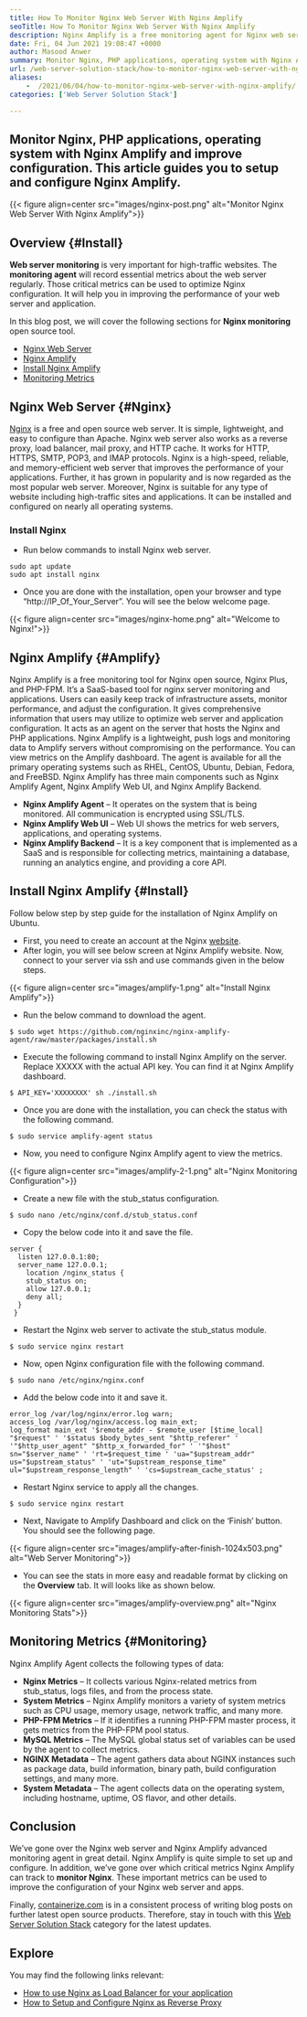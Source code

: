 ```yaml
---
title: How To Monitor Nginx Web Server With Nginx Amplify
seoTitle: How To Monitor Nginx Web Server With Nginx Amplify
description: Nginx Amplify is a free monitoring agent for Nginx web server and PHP applications. This article is about How To Monitor Nginx Web Server With Nginx Amplify
date: Fri, 04 Jun 2021 19:08:47 +0000
author: Masood Anwer
summary: Monitor Nginx, PHP applications, operating system with Nginx Amplify and improve configuration. This article guides you to setup and configure Nginx Amplify.
url: /web-server-solution-stack/how-to-monitor-nginx-web-server-with-nginx-amplify/
aliases: 
    -  /2021/06/04/how-to-monitor-nginx-web-server-with-nginx-amplify/
categories: ['Web Server Solution Stack']

---
```

## Monitor Nginx, PHP applications, operating system with Nginx Amplify and improve configuration. This article guides you to setup and configure Nginx Amplify.

{{< figure align=center src="images/nginx-post.png" alt="Monitor Nginx Web Server With Nginx Amplify">}}  

## Overview {#Install}

**Web server monitoring** is very important for high-traffic websites. The **monitoring agent** will record essential metrics about the web server regularly. Those critical metrics can be used to optimize Nginx configuration. It will help you in improving the performance of your web server and application.

In this blog post, we will cover the following sections for **Nginx monitoring** open source tool.

  * [Nginx Web Server][1]
  * [Nginx Amplify][2]
  * [Install Nginx Amplify][3]
  * [Monitoring Metrics][4]

## Nginx Web Server {#Nginx}

[Nginx][5] is a free and open source web server. It is simple, lightweight, and easy to configure than Apache. Nginx web server also works as a reverse proxy, load balancer, mail proxy, and HTTP cache. It works for HTTP, HTTPS, SMTP, POP3, and IMAP protocols. Nginx is a high-speed, reliable, and memory-efficient web server that improves the performance of your applications. Further, it has grown in popularity and is now regarded as the most popular web server. Moreover, Nginx is suitable for any type of website including high-traffic sites and applications. It can be installed and configured on nearly all operating systems.

### Install Nginx

  * Run below commands to install Nginx web server.


```
sudo apt update
sudo apt install nginx
```


  * Once you are done with the installation, open your browser and type “http://IP\_Of\_Your_Server”. You will see the below welcome page.

{{< figure align=center src="images/nginx-home.png" alt="Welcome to Nginx!">}}  

## Nginx Amplify {#Amplify}

Nginx Amplify is a free monitoring tool for Nginx open source, Nginx Plus, and PHP-FPM. It’s a SaaS-based tool for nginx server monitoring and applications. Users can easily keep track of infrastructure assets, monitor performance, and adjust the configuration. It gives comprehensive information that users may utilize to optimize web server and application configuration. It acts as an agent on the server that hosts the Nginx and PHP applications. Nginx Amplify is a lightweight, push logs and monitoring data to Amplify servers without compromising on the performance. You can view metrics on the Amplify dashboard. The agent is available for all the primary operating systems such as RHEL, CentOS, Ubuntu, Debian, Fedora, and FreeBSD. Nginx Amplify has three main components such as Nginx Amplify Agent, Nginx Amplify Web UI, and Nginx Amplify Backend.

  * **Nginx Amplify Agent** – It operates on the system that is being monitored. All communication is encrypted using SSL/TLS.
  * **Nginx Amplify Web UI** – Web UI shows the metrics for web servers, applications, and operating systems.
  * **Nginx Amplify Backend** – It is a key component that is implemented as a SaaS and is responsible for collecting metrics, maintaining a database, running an analytics engine, and providing a core API.

## Install Nginx Amplify {#Install}

Follow below step by step guide for the installation of Nginx Amplify on Ubuntu.

  * First, you need to create an account at the Nginx [website][6].
  * After login, you will see below screen at Nginx Amplify website. Now, connect to your server via ssh and use commands given in the below steps.

{{< figure align=center src="images/amplify-1.png" alt="Install Nginx Amplify">}}  

  * Run the below command to download the agent.


```
$ sudo wget https://github.com/nginxinc/nginx-amplify-agent/raw/master/packages/install.sh
```


  * Execute the following command to install Nginx Amplify on the server. Replace XXXXX with the actual API key. You can find it at Nginx Amplify dashboard.


```
$ API_KEY='XXXXXXXX' sh ./install.sh
```


  * Once you are done with the installation, you can check the status with the following command.


```
$ sudo service amplify-agent status
```


  * Now, you need to configure Nginx Amplify agent to view the metrics. 

{{< figure align=center src="images/amplify-2-1.png" alt="Nginx Monitoring Configuration">}}  

  * Create a new file with the stub_status configuration.


```
$ sudo nano /etc/nginx/conf.d/stub_status.conf
```


  * Copy the below code into it and save the file.


```
server {
  listen 127.0.0.1:80;
  server_name 127.0.0.1;
    location /nginx_status {
    stub_status on;
    allow 127.0.0.1;
    deny all;
  }
 }
```


  * Restart the Nginx web server to activate the stub_status module.


```
$ sudo service nginx restart
```


  * Now, open Nginx configuration file with the following command.


```
$ sudo nano /etc/nginx/nginx.conf
```


  * Add the below code into it and save it.


```
error_log /var/log/nginx/error.log warn;
access_log /var/log/nginx/access.log main_ext;
log_format main_ext '$remote_addr - $remote_user [$time_local] "$request" ' '$status $body_bytes_sent "$http_referer" ' '"$http_user_agent" "$http_x_forwarded_for" ' '"$host" sn="$server_name" ' 'rt=$request_time ' 'ua="$upstream_addr" us="$upstream_status" ' 'ut="$upstream_response_time" ul="$upstream_response_length" ' 'cs=$upstream_cache_status' ;
```


  * Restart Nginx service to apply all the changes.


```
$ sudo service nginx restart
```


  * Next, Navigate to Amplify Dashboard and click on the ‘Finish’ button. You should see the following page.

{{< figure align=center src="images/amplify-after-finish-1024x503.png" alt="Web Server Monitoring">}}  

  * You can see the stats in more easy and readable format by clicking on the **Overview** tab. It will looks like as shown below.

{{< figure align=center src="images/amplify-overview.png" alt="Nginx Monitoring Stats">}}  

## Monitoring Metrics {#Monitoring}

Nginx Amplify Agent collects the following types of data:

  * **Nginx Metrics** – It collects various Nginx-related metrics from stub_status, logs files, and from the process state.
  * **System Metrics** – Nginx Amplify monitors a variety of system metrics such as CPU usage, memory usage, network traffic, and many more.
  * **PHP-FPM Metrics** – If it identifies a running PHP-FPM master process, it gets metrics from the PHP-FPM pool status.
  * **MySQL Metrics** – The MySQL global status set of variables can be used by the agent to collect metrics.
  * **NGINX Metadata** – The agent gathers data about NGINX instances such as package data, build information, binary path, build configuration settings, and many more.
  * **System Metadata** – The agent collects data on the operating system, including hostname, uptime, OS flavor, and other details.

## Conclusion

We’ve gone over the Nginx web server and Nginx Amplify advanced monitoring agent in great detail. Nginx Amplify is quite simple to set up and configure. In addition, we’ve gone over which critical metrics Nginx Amplify can track to **monitor Nginx**. These important metrics can be used to improve the configuration of your Nginx web server and apps.

Finally, [containerize.com][7] is in a consistent process of writing blog posts on further latest open source products. Therefore, stay in touch with this [Web Server Solution Stack][8] category for the latest updates.

## Explore

You may find the following links relevant:

  * [How to use Nginx as Load Balancer for your application][9]
  * [How to Setup and Configure Nginx as Reverse Proxy][10]

 [1]: #Nginx
 [2]: #Amplify
 [3]: #Install
 [4]: #Monitoring
 [5]: https://products.containerize.com/solution-stack/nginx
 [6]: https://amplify.nginx.com/signup/
 [7]: https://containerize.com
 [8]: https://blog.containerize.com/category/web-server-solution-stack/
 [9]: https://blog.containerize.com/2021/04/30/how-to-use-nginx-as-load-balancer-for-your-application/
 [10]: https://blog.containerize.com/2021/05/07/how-to-setup-and-configure-nginx-as-reverse-proxy/